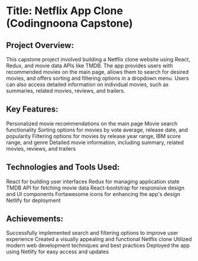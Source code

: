 # Title: Netflix App Clone (Codingnoona Capstone)

## Project Overview:
This capstone project involved building a Netflix clone website using React, Redux, and movie data APIs like TMDB. The app provides users with recommended movies on the main page, allows them to search for desired movies, and offers sorting and filtering options in a dropdown menu. Users can also access detailed information on individual movies, such as summaries, related movies, reviews, and trailers.

## Key Features:

Personalized movie recommendations on the main page
Movie search functionality
Sorting options for movies by vote average, release date, and popularity
Filtering options for movies by release year range, IBM score range, and genre
Detailed movie information, including summary, related movies, reviews, and trailers

## Technologies and Tools Used:

React for building user interfaces
Redux for managing application state
TMDB API for fetching movie data
React-bootstrap for responsive design and UI components
Fortawesome icons for enhancing the app's design
Netlify for deployment

## Achievements:

Successfully implemented search and filtering options to improve user experience
Created a visually appealing and functional Netflix clone
Utilized modern web development techniques and best practices
Deployed the app using Netlify for easy access and updates

